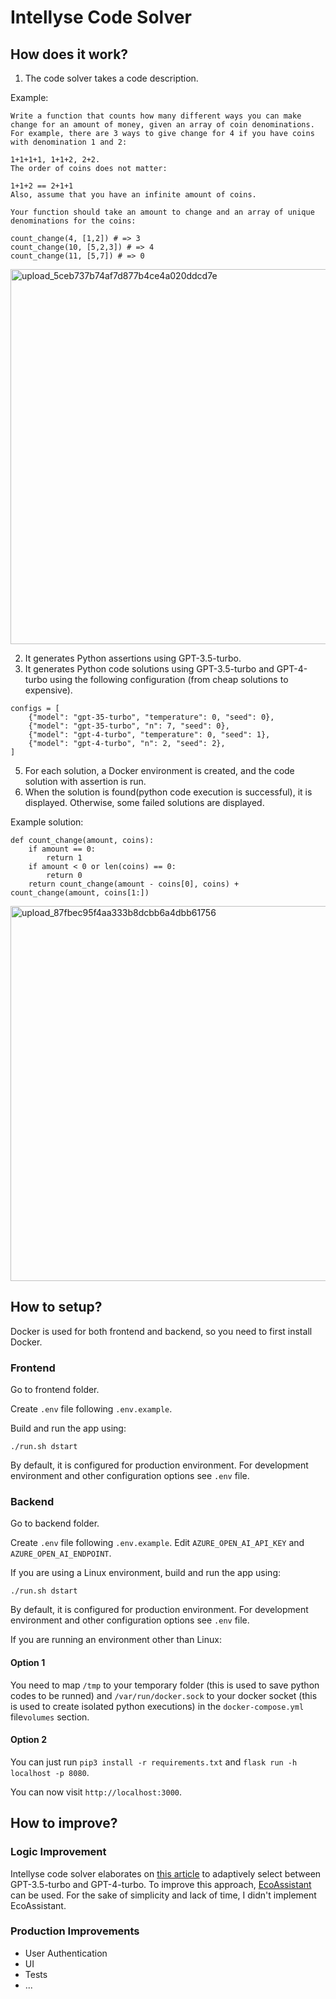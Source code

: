 # Intellyse Code Solver

## How does it work?

1. The code solver takes a code description.

Example: 

```
Write a function that counts how many different ways you can make change for an amount of money, given an array of coin denominations. For example, there are 3 ways to give change for 4 if you have coins with denomination 1 and 2:

1+1+1+1, 1+1+2, 2+2.
The order of coins does not matter:

1+1+2 == 2+1+1
Also, assume that you have an infinite amount of coins.

Your function should take an amount to change and an array of unique denominations for the coins:

count_change(4, [1,2]) # => 3
count_change(10, [5,2,3]) # => 4
count_change(11, [5,7]) # => 0
```

<img width="600" alt="upload_5ceb737b74af7d877b4ce4a020ddcd7e" src="https://github.com/utgoer/intellyse-code-solver/assets/26162975/2ef8c263-5334-407d-911c-bb13d9124ad2">

2. It generates Python assertions using GPT-3.5-turbo.
3. It generates Python code solutions using GPT-3.5-turbo and GPT-4-turbo using the following configuration (from cheap solutions to expensive).
```
configs = [
    {"model": "gpt-35-turbo", "temperature": 0, "seed": 0},
    {"model": "gpt-35-turbo", "n": 7, "seed": 0},
    {"model": "gpt-4-turbo", "temperature": 0, "seed": 1},
    {"model": "gpt-4-turbo", "n": 2, "seed": 2},
]
```
5. For each solution, a Docker environment is created, and the code solution with assertion is run.
6. When the solution is found(python code execution is successful), it is displayed. Otherwise, some failed solutions are displayed.

Example solution:
```
def count_change(amount, coins):
    if amount == 0:
        return 1
    if amount < 0 or len(coins) == 0:
        return 0
    return count_change(amount - coins[0], coins) + count_change(amount, coins[1:])
```
<img width="600" alt="upload_87fbec95f4aa333b8dcbb6a4dbb61756" src="https://github.com/utgoer/intellyse-code-solver/assets/26162975/bd5d205a-89a1-48f0-9812-6368380f5f0c">


## How to setup?
Docker is used for both frontend and backend, so you need to first install Docker.

### Frontend
Go to frontend folder.

Create `.env` file following `.env.example`.

Build and run the app using:
```
./run.sh dstart  
```
By default, it is configured for production environment. For development environment and other configuration options see `.env` file.

### Backend
Go to backend folder.

Create `.env` file following `.env.example`. Edit `AZURE_OPEN_AI_API_KEY` and `AZURE_OPEN_AI_ENDPOINT`.

If you are using a Linux environment, build and run the app using:
```
./run.sh dstart  
```

By default, it is configured for production environment. For development environment and other configuration options see `.env` file.


If you are running an environment other than Linux:

#### Option 1
You need to map `/tmp` to your temporary folder (this is used to save python codes to be runned) and `/var/run/docker.sock` to your docker socket (this is used to create isolated python executions) in the `docker-compose.yml` file`volumes` section.

#### Option 2
You can just run `pip3 install -r requirements.txt` and `flask run -h localhost -p 8080`.


You can now visit `http://localhost:3000`.



## How to improve?

### Logic Improvement

Intellyse code solver elaborates on [this article](https://microsoft.github.io/autogen/blog/2023/05/18/GPT-adaptive-humaneval/) to adaptively select between GPT-3.5-turbo and GPT-4-turbo. To improve this approach, [EcoAssistant](https://arxiv.org/abs/2310.03046) can be used. For the sake of simplicity and lack of time, I didn't implement EcoAssistant.


### Production Improvements

* User Authentication
* UI
* Tests
* ...
